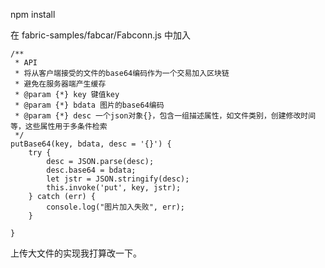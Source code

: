 npm install


在 fabric-samples/fabcar/Fabconn.js 中加入


    /**
     * API
     * 将从客户端接受的文件的base64编码作为一个交易加入区块链
     * 避免在服务器端产生缓存
     * @param {*} key 键值key
     * @param {*} bdata 图片的base64编码
     * @param {*} desc 一个json对象{}，包含一组描述属性，如文件类别，创建修改时间等，这些属性用于多条件检索
     */
    putBase64(key, bdata, desc = '{}') {
        try {
            desc = JSON.parse(desc);
            desc.base64 = bdata;
            let jstr = JSON.stringify(desc);
            this.invoke('put', key, jstr);
        } catch (err) {
            console.log("图片加入失败", err);
        }

    }
    
    


上传大文件的实现我打算改一下。

    
